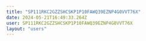 ```yaml
---
title: "SP111RKC2GZZSHCSKP1P10FAWQ39EZNP4G0VVT76X"
date: 2024-05-21T16:49:33.264Z
user: SP111RKC2GZZSHCSKP1P10FAWQ39EZNP4G0VVT76X
layout: "users"
---
```

    